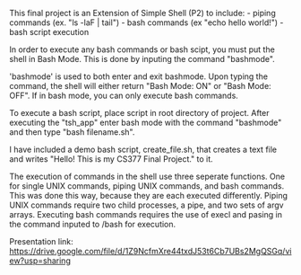 This final project is an Extension of Simple Shell (P2) to include:
    - piping commands (ex. "ls -laF | tail") 
    - bash commands (ex "echo hello world!")
    - bash script execution

In order to execute any bash commands or bash scipt, you must put the 
shell in Bash Mode. This is done by inputing the command "bashmode".

'bashmode' is used to both enter and exit bashmode. Upon typing the 
command, the shell will either return "Bash Mode: ON" or "Bash Mode: 
OFF". If in bash mode, you can only execute bash commands.

To execute a bash script, place script in root directory of project. 
After executing the "tsh_app" enter bash mode with the command "bashmode" 
and then type "bash filename.sh".

I have included a demo bash script, create_file.sh, that creates a text 
file and writes "Hello! This is my CS377 Final Project." to it.

The execution of commands in the shell use three seperate functions. One 
for single UNIX commands, piping UNIX commands, and bash commands. This 
was done this way, because they are each executed differently. Piping UNIX
commands require two child processes, a pipe, and two sets of argv arrays.
Executing bash commands requires the use of execl and pasing in the command
inputed to /bash for execution.

Presentation link: https://drive.google.com/file/d/1Z9NcfmXre44txdJ53t6Cb7UBs2MgQSGq/view?usp=sharing